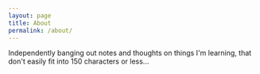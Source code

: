 ```yaml
---
layout: page
title: About
permalink: /about/
---
```


Independently banging out notes and thoughts on things I'm learning, that don't easily fit into 150 characters or less...